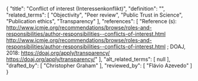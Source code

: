 {
    "title": "Conflict of interest (Interessenkonflikt)",
    "definition": "",
    "related_terms": [
        "Objectivity",
        "Peer review",
        "Public Trust in Science",
        "Publication ethics",
        "Transparency"
    ],
    "references": [
        "Reference (s): http://www.icmje.org/recommendations/browse/roles-and-responsibilities/author-responsibilities--conflicts-of-interest.html http://www.icmje.org/recommendations/browse/roles-and-responsibilities/author-responsibilities--conflicts-of-interest.html ; DOAJ, 2018: https://doaj.org/apply/transparency/ https://doaj.org/apply/transparency/"
    ],
    "alt_related_terms": [
        null
    ],
    "drafted_by": [
        "Christopher Graham"
    ],
    "reviewed_by": [
        "Flávio Azevedo"
    ]
}